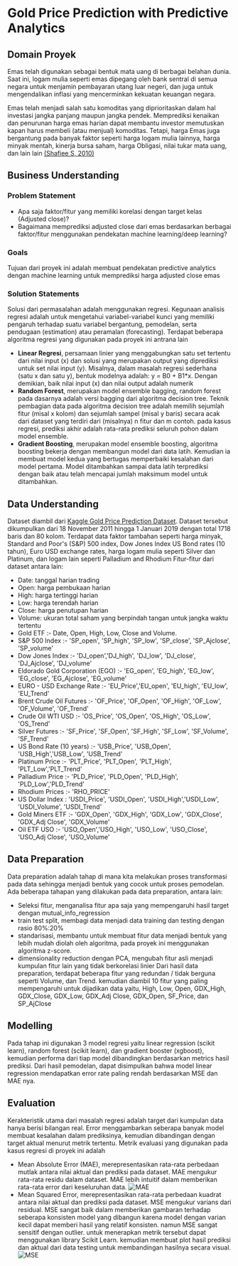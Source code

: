 # Gold Price Prediction with Predictive Analytics

## Domain Proyek
Emas telah digunakan sebagai bentuk mata uang di berbagai belahan dunia. Saat ini, logam mulia seperti emas dipegang oleh bank sentral di semua negara untuk menjamin pembayaran utang luar negeri, dan juga untuk mengendalikan inflasi yang mencerminkan kekuatan keuangan negara.

Emas telah menjadi salah satu komoditas yang diprioritaskan dalam hal investasi jangka panjang maupun jangka pendek. Memprediksi kenaikan dan penurunan harga emas harian dapat membantu investor memutuskan kapan harus membeli (atau menjual) komoditas. Tetapi, harga Emas juga bergantung pada banyak faktor seperti harga logam mulia lainnya, harga minyak mentah, kinerja bursa saham, harga Obligasi, nilai tukar mata uang, dan lain lain  [(Shafiee S, 2010)](https://www.sciencedirect.com/science/article/abs/pii/S0301420710000243)

## Business Understanding
### Problem Statement
- Apa saja faktor/fitur yang memiliki korelasi dengan target kelas (Adjusted close)?
- Bagaimana memprediksi adjusted close dari emas berdasarkan berbagai faktor/fitur menggunakan pendekatan machine learning/deep learning?

### Goals
Tujuan dari proyek ini adalah membuat pendekatan predictive analytics dengan machine learning untuk memprediksi harga adjusted close emas

### Solution Statements
Solusi dari permasalahan adalah menggunakan regresi. Kegunaan analisis regresi adalah untuk mengetahui variabel-variabel kunci yang memiliki pengaruh terhadap suatu variabel bergantung, pemodelan, serta pendugaan (estimation) atau peramalan (forecasting). Terdapat beberapa algoritma regresi yang digunakan pada proyek ini antrana lain
- **Linear Regresi**, persamaan linier yang menggabungkan satu set tertentu dari nilai input (x) dan solusi yang merupakan output yang diprediksi untuk set nilai input (y). Misalnya, dalam masalah regresi sederhana (satu x dan satu y), bentuk modelnya adalah:
y = B0 + B1*x.  Dengan demikian, baik nilai input (x) dan nilai output adalah numerik
- **Random Forest**, merupakan model ensemble bagging, random forest pada dasarnya adalah versi bagging dari algoritma decision tree. Teknik pembagian data pada algoritma decision tree adalah memilih sejumlah fitur (misal x kolom) dan sejumlah sampel (misal y baris) secara acak dari dataset yang terdiri dari (misalnya) n fitur dan m contoh. pada kasus regresi, prediksi akhir adalah rata-rata prediksi seluruh pohon dalam model ensemble.
- **Gradient Boosting**, merupakan model ensemble boosting, algoritma boosting bekerja dengan membangun model dari data latih. Kemudian ia membuat model kedua yang bertugas memperbaiki kesalahan dari model pertama. Model ditambahkan sampai data latih terprediksi dengan baik atau telah mencapai jumlah maksimum model untuk ditambahkan.

## Data Understanding
Dataset diambil dari [Kaggle Gold Price Prediction Dataset](https://www.kaggle.com/sid321axn/gold-price-prediction-dataset). Dataset tersebut dikumpulkan dari 18 November 2011 hingga 1 Januari 2019 dengan total 1718 baris dan 80 kolom. Terdapat data faktor tambahan seperti harga minyak, Standard and Poor's (S&P) 500 index, Dow Jones Index US Bond rates (10 tahun), Euro USD exchange rates, harga logam mulia seperti Silver dan Platinum, dan logam lain seperti Palladium and Rhodium
Fitur-fitur dari dataset antara lain:
- Date: tanggal harian trading
- Open: harga pembukaan harian
- High: harga tertinggi harian
- Low: harga terendah harian
- Close: harga penutupan harian
- Volume: ukuran total saham yang berpindah tangan untuk jangka waktu tertentu
- Gold ETF :- Date, Open, High, Low, Close and Volume.
- S&P 500 Index :- 'SP_open', 'SP_high', 'SP_low', 'SP_close', 'SP_Ajclose', 'SP_volume'
- Dow Jones Index :- 'DJ_open','DJ_high', 'DJ_low', 'DJ_close', 'DJ_Ajclose', 'DJ_volume'
- Eldorado Gold Corporation (EGO) :- 'EG_open', 'EG_high', 'EG_low', 'EG_close', 'EG_Ajclose', 'EG_volume'
- EURO - USD Exchange Rate :- 'EU_Price','EU_open', 'EU_high', 'EU_low', 'EU_Trend'
- Brent Crude Oil Futures :- 'OF_Price', 'OF_Open', 'OF_High', 'OF_Low', 'OF_Volume', 'OF_Trend'
- Crude Oil WTI USD :- 'OS_Price', 'OS_Open', 'OS_High', 'OS_Low', 'OS_Trend'
- Silver Futures :- 'SF_Price', 'SF_Open', 'SF_High', 'SF_Low', 'SF_Volume', 'SF_Trend'
- US Bond Rate (10 years) :- 'USB_Price', 'USB_Open', 'USB_High','USB_Low', 'USB_Trend'
- Platinum Price :- 'PLT_Price', 'PLT_Open', 'PLT_High', 'PLT_Low','PLT_Trend'
- Palladium Price :- 'PLD_Price', 'PLD_Open', 'PLD_High', 'PLD_Low','PLD_Trend'
- Rhodium Prices :- 'RHO_PRICE'
- US Dollar Index : 'USDI_Price', 'USDI_Open', 'USDI_High','USDI_Low', 'USDI_Volume', 'USDI_Trend'
- Gold Miners ETF :- 'GDX_Open', 'GDX_High', 'GDX_Low', 'GDX_Close', 'GDX_Adj Close', 'GDX_Volume'
- Oil ETF USO :- 'USO_Open','USO_High', 'USO_Low', 'USO_Close', 'USO_Adj Close', 'USO_Volume'

## Data Preparation
Data preparation adalah tahap di mana kita melakukan proses transformasi pada data sehingga menjadi bentuk yang cocok untuk proses pemodelan. Ada beberapa tahapan yang dilakukan pada data preparation, antara lain:
* Seleksi fitur, menganalisa fitur apa saja yang mempengaruhi hasil target dengan mutual_info_regression
* train test split, membagi data menjadi data training dan testing dengan rasio 80%:20%
* standarisasi, membantu untuk membuat fitur data menjadi bentuk yang lebih mudah diolah oleh algoritma, pada proyek ini menggunakan algoritma z-score.
* dimensionality reduction dengan PCA, mengubah fitur asli menjadi kumpulan fitur lain yang tidak berkorelasi linier
Dari hasil data preparation, terdapat beberapa fitur yang redundan / tidak berguna seperti Volume, dan Trend. kemudian diambil 10 fitur yang paling mempengaruhi untuk dijadikan data yaitu, High, Low, Open, GDX_High, GDX_Close, GDX_Low, GDX_Adj Close, GDX_Open, SF_Price, dan SP_AjClose

## Modelling
Pada tahap ini digunakan 3 model regresi yaitu linear regression (scikit learn), random forest (scikit learn), dan gradient booster (xgboost), kemudian performa dari tiap model dibandingkan berdasarkan metrics hasil prediksi. Dari hasil pemodelan, dapat disimpulkan bahwa model linear regression mendapatkan error rate paling rendah berdasarkan MSE dan MAE nya.

## Evaluation
Kerakteristik utama dari masalah regresi adalah target dari kumpulan data hanya berisi bilangan real. Error menggambarkan seberapa banyak model membuat kesalahan dalam prediksinya, kemudian dibandingan dengan target aktual menurut metrik tertentu. Metrik evaluasi yang digunakan pada kasus regresi di proyek ini adalah
- Mean Absolute Error (MAE), merepresentasikan rata-rata perbedaan mutlak antara nilai aktual dan prediksi pada dataset. MAE mengukur rata-rata residu dalam dataset. MAE lebih intuitif dalam memberikan rata-rata error dari keseluruhan data.
![MAE](https://1.bp.blogspot.com/-OY4iwFkwEdQ/X8J8nmJFPFI/AAAAAAAACYo/hFjo4vbDdWguXH5XKhHEXWihbKKIkZA_wCLcBGAsYHQ/s241/Rumus%2BMAE.jpg)
- Mean Squared Error, merepresentasikan rata-rata perbedaan kuadrat antara nilai aktual dan prediksi pada dataset. MSE mengukur varians dari residual. MSE sangat baik dalam memberikan gambaran terhadap seberapa konsisten model yang dibangun karena model dengan varian kecil dapat memberi hasil yang relatif konsisten. namun MSE sangat sensitif dengan outlier.
untuk menerapkan metrik tersebut dapat menggunakan library Scikit Learn. kemudian membuat plot hasil prediksi dan aktual dari data testing untuk membandingan hasilnya secara visual.
![MSE](https://1.bp.blogspot.com/--Ktw4spozkk/X8J61DTY_2I/AAAAAAAACYc/syREhWmXAWA22_uhAo1e4DwBcRulroEjwCLcBGAsYHQ/s277/Rumus%2BMSE.jpg)








